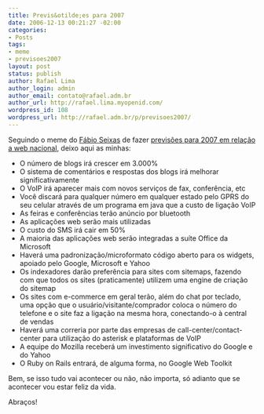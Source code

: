 ```yaml
---
title: Previs&otilde;es para 2007
date: 2006-12-13 00:21:27 -02:00
categories:
- Posts
tags:
- meme
- previsoes2007
layout: post
status: publish
author: Rafael Lima
author_login: admin
author_email: contato@rafael.adm.br
author_url: http://rafael.lima.myopenid.com/
wordpress_id: 108
wordpress_url: http://rafael.adm.br/p/previsoes2007/
---
```


Seguindo o meme do <a href="http://blog.fabioseixas.com.br/">F&aacute;bio Seixas</a> de fazer <a href="http://blog.fabioseixas.com.br/archives/2006/12/2007.html">previs&otilde;es para 2007 em rela&ccedil;&atilde;o a web nacional</a>, deixo aqui as minhas:
<ul>
	<li>O n&uacute;mero de blogs ir&aacute; crescer em 3.000%</li>
	<li>O sistema de coment&aacute;rios e respostas dos blogs ir&aacute; melhorar significativamente</li>
	<li>O VoIP ir&aacute; aparecer mais com novos servi&ccedil;os de fax, confer&ecirc;ncia, etc</li>
	<li>Voc&ecirc; discar&aacute; para qualquer n&uacute;mero em qualquer estado pelo GPRS do seu celular atrav&eacute;s de um programa em java que a custo de liga&ccedil;&atilde;o VoIP</li>
	<li>As feiras e confer&ecirc;ncias ter&atilde;o an&uacute;ncio por bluetooth</li>
	<li>As aplica&ccedil;&otilde;es web ser&atilde;o mais utilizadas</li>
	<li>O custo do SMS ir&aacute; cair em 50%</li>
	<li>A maioria das aplica&ccedil;&otilde;es web ser&atilde;o integradas a su&iacute;te Office da Microsoft</li>
	<li>Haver&aacute; uma padroniza&ccedil;&atilde;o/microformato c&oacute;digo aberto para os widgets, apoiado pelo Google, Microsoft e Yahoo</li>
	<li>Os indexadores dar&atilde;o prefer&ecirc;ncia para sites com sitemaps, fazendo com que todos os sites (praticamente) utilizem uma engine de cria&ccedil;&atilde;o do sitemap</li>
	<li>Os sites com e-commerce em geral ter&atilde;o, al&eacute;m do chat por teclado, uma op&ccedil;&atilde;o que o usu&aacute;rio/visitante/comprador coloca o n&uacute;mero do telefone e o site faz a liga&ccedil;&atilde;o na mesma hora, conectando-o &agrave; central de vendas</li>
	<li>Haver&aacute; uma correria por parte das empresas de call-center/contact-center para utiliza&ccedil;&atilde;o do asterisk e plataformas de VoIP</li>
	<li>A equipe do Mozilla receber&aacute; um investimento significativo do Google e do Yahoo</li>
	<li>O Ruby on Rails entrar&aacute;, de alguma forma, no Google Web Toolkit</li>
</ul>

Bem, se isso tudo vai acontecer ou n&atilde;o, n&atilde;o importa, s&oacute; adianto que se acontecer vou estar feliz da vida.

Abra&ccedil;os!
